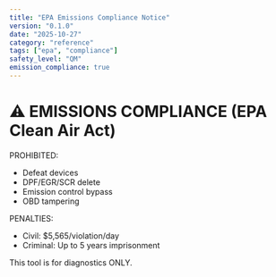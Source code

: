 ```yaml
---
title: "EPA Emissions Compliance Notice"
version: "0.1.0"
date: "2025-10-27"
category: "reference"
tags: ["epa", "compliance"]
safety_level: "QM"
emission_compliance: true
---
```


# ⚠️ EMISSIONS COMPLIANCE (EPA Clean Air Act)

PROHIBITED:
- Defeat devices
- DPF/EGR/SCR delete
- Emission control bypass
- OBD tampering

PENALTIES:
- Civil: $5,565/violation/day
- Criminal: Up to 5 years imprisonment

This tool is for diagnostics ONLY.
